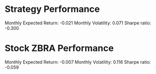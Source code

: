 # Strategy Performance
Monthly Expected Return: -0.021
Monthly Volatility: 0.071
Sharpe ratio: -0.300
# Stock ZBRA Performance
Monthly Expected Return: -0.007
Monthly Volatility: 0.116
Sharpe ratio: -0.059
